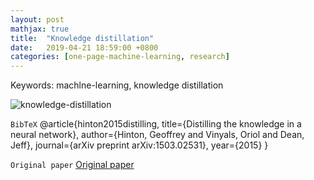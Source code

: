 ```yaml
---
layout: post
mathjax: true
title:  "Knowledge distillation"
date:   2019-04-21 18:59:00 +0800
categories: [one-page-machine-learning, research]
---
```

Keywords: machlne-learning, knowledge distillation

![knowledge-distillation][fig1]

`BibTeX`
@article{hinton2015distilling,
  title={Distilling the knowledge in a neural network},
  author={Hinton, Geoffrey and Vinyals, Oriol and Dean, Jeff},
  journal={arXiv preprint arXiv:1503.02531},
  year={2015}
}

`Original paper` [Original paper][cite1]






[fig1]: /one-page-machine-learning/img/img_ml/knowledge-distillation.png "Knowledge distillation"
[cite1]: https://arxiv.org/pdf/1503.02531.pdf

